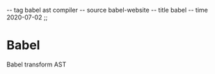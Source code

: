 -- tag babel ast compiler
-- source babel-website
-- title babel
-- time 2020-07-02
;;
# Babel
 Babel transform AST
